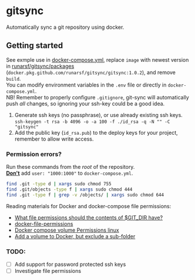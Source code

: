 # gitsync

Automatically sync a git repository using docker.

## Getting started
See exmple use in [docker-compose.yml](./docker-compose.yml), replace `image` with newest version in [runarsf/gitsync/packages](https://github.com/runarsf/gitsync/packages) (`docker.pkg.github.com/runarsf/gitsync/gitsync:1.0.2`), and remove `build`.\
You can modify environment variables in the `.env` file or directly in `docker-compose.yml`.\
NB! Remember to properly configure `.gitignore`, git-sync will automatically push *all* changes, so ignoring your ssh-key could be a good idea.

1. Generate ssh keys (no passphrase), or use already existing ssh keys.\
  `ssh-keygen -t rsa -b 4096 -o -a 100 -f ./id_rsa -q -N "" -C "gitsync"`
2. Add the public key (`id_rsa.pub`) to the deploy keys for your project, remember to allow write access.

### Permission errors?

Run these commands from the _root_ of the repository.\
<ins>**Don't**</ins> add `user: "1000:1000"` to `docker-compose.yml`.

```bash
find .git -type d | xargs sudo chmod 755
find .git/objects -type f | xargs sudo chmod 444
find .git -type f | grep -v /objects/ | xargs sudo chmod 644
```

Reading materials for Docker and docker-compose file permissions:

- [What file permissions should the contents of $GIT_DIR have?](https://stackoverflow.com/a/3648777)
- [docker-file-permissions](https://github.com/bahmutov/docker-file-permissions)
- [Docker compose volume Permissions linux](https://stackoverflow.com/a/52952309/6914274)
- [Add a volume to Docker, but exclude a sub-folder](https://stackoverflow.com/a/37898591/6914274)

### TODO:

- [ ] Add support for password protected ssh keys
- [ ] Investigate file permissions
